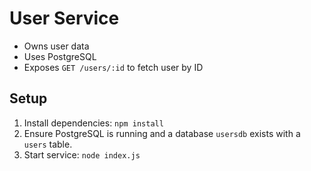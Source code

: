 # User Service

- Owns user data
- Uses PostgreSQL
- Exposes `GET /users/:id` to fetch user by ID

## Setup
1. Install dependencies: `npm install`
2. Ensure PostgreSQL is running and a database `usersdb` exists with a `users` table.
3. Start service: `node index.js`
